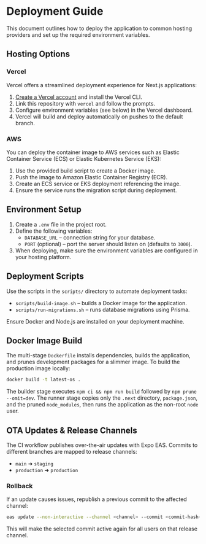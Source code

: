 # Deployment Guide

This document outlines how to deploy the application to common hosting providers and set up the required environment variables.

## Hosting Options

### Vercel
Vercel offers a streamlined deployment experience for Next.js applications:
1. [Create a Vercel account](https://vercel.com/signup) and install the Vercel CLI.
2. Link this repository with `vercel` and follow the prompts.
3. Configure environment variables (see below) in the Vercel dashboard.
4. Vercel will build and deploy automatically on pushes to the default branch.

### AWS
You can deploy the container image to AWS services such as Elastic Container Service (ECS) or Elastic Kubernetes Service (EKS):
1. Use the provided build script to create a Docker image.
2. Push the image to Amazon Elastic Container Registry (ECR).
3. Create an ECS service or EKS deployment referencing the image.
4. Ensure the service runs the migration script during deployment.

## Environment Setup

1. Create a `.env` file in the project root.
2. Define the following variables:
   - `DATABASE_URL` – connection string for your database.
   - `PORT` (optional) – port the server should listen on (defaults to `3000`).
3. When deploying, make sure the environment variables are configured in your hosting platform.

## Deployment Scripts

Use the scripts in the `scripts/` directory to automate deployment tasks:
- `scripts/build-image.sh` – builds a Docker image for the application.
- `scripts/run-migrations.sh` – runs database migrations using Prisma.

Ensure Docker and Node.js are installed on your deployment machine.

## Docker Image Build

The multi-stage `Dockerfile` installs dependencies, builds the application, and prunes development packages for a slimmer image. To build the production image locally:

```bash
docker build -t latest-os .
```

The builder stage executes `npm ci && npm run build` followed by `npm prune --omit=dev`. The runner stage copies only the `.next` directory, `package.json`, and the pruned `node_modules`, then runs the application as the non-root `node` user.

## OTA Updates & Release Channels

The CI workflow publishes over-the-air updates with Expo EAS. Commits to
different branches are mapped to release channels:

- `main` ➜ `staging`
- `production` ➜ `production`

### Rollback

If an update causes issues, republish a previous commit to the affected
channel:

```bash
eas update --non-interactive --channel <channel> --commit <commit-hash>
```

This will make the selected commit active again for all users on that
release channel.